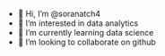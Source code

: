 - 👋 Hi, I’m @soranatch4
- 👀 I’m interested in data analytics
- 🌱 I’m currently learning data science
- 💞️ I’m looking to collaborate on github


<!---
soranatch4/soranatch4 is a ✨ special ✨ repository because its `README.md` (this file) appears on your GitHub profile.
You can click the Preview link to take a look at your changes.
--->
